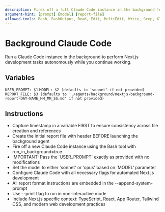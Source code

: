 ```yaml
---
description: Fires off a full Claude Code instance in the background for Next.js development tasks
argument-hint: [prompt] [model] [report-file]
allowed-tools: Bash, BashOutput, Read, Edit, MultiEdit, Write, Grep, Glob, WebFetch, WebSearch, TodoWrite, Task
---
```


# Background Claude Code

Run a Claude Code instance in the background to perform Next.js development tasks autonomously while you continue working.

## Variables

`USER_PROMPT: $1`
`MODEL: $2 (defaults to 'sonnet' if not provided)`
`REPORT_FILE: $3 (defaults to './agents/background/nextjs-background-report-DAY-NAME_HH_MM_SS.md' if not provided)`

## Instructions

- Capture timestamp in a variable FIRST to ensure consistency across file creation and references
- Create the initial report file with header BEFORE launching the background agent
- Fire off a new Claude Code instance using the Bash tool with run_in_background=true
- IMPORTANT: Pass the 'USER_PROMPT' exactly as provided with no modifications
- Set the model to either 'sonnet' or 'opus' based on 'MODEL' parameter
- Configure Claude Code with all necessary flags for automated Next.js development
- All report format instructions are embedded in the --append-system-prompt
- Use --print flag to run in non-interactive mode
- Include Next.js specific context: TypeScript, React, App Router, Tailwind CSS, and modern web development practices


